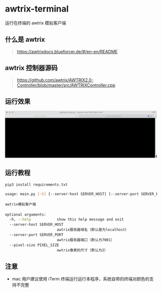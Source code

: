 # awtrix-terminal

运行在终端的 awtrix 模拟客户端

## 什么是 awtrix

> https://awtrixdocs.blueforcer.de/#/en-en/README

## awtrix 控制器源码

> https://github.com/awtrix/AWTRIX2.0-Controller/blob/master/src/AWTRIXController.cpp

## 运行效果

![image](./images/awtrix.gif)

## 运行教程

```sh
pip3 install requirements.txt
```

```sh
usage: main.py [-h] [--server-host SERVER_HOST] [--server-port SERVER_PORT] [--pixel-size PIXEL_SIZE]

awtrix模拟客户端

optional arguments:
  -h, --help            show this help message and exit
  --server-host SERVER_HOST
                        awtrix服务器域名（默认是为localhost）
  --server-port SERVER_PORT
                        awtrix服务器端口（默认为7001）
  --pixel-size PIXEL_SIZE
                        awtrix像素的尺寸（默认为2）
```

## 注意

- mac 用户建议使用 iTerm 终端运行运行本程序，系统自带的终端对颜色的支持不完整
